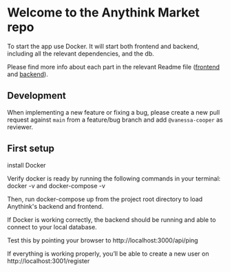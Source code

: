 # Welcome to the Anythink Market repo

To start the app use Docker. It will start both frontend and backend, including all the relevant dependencies, and the db.

Please find more info about each part in the relevant Readme file ([frontend](frontend/readme.md) and [backend](backend/README.md)).

## Development

When implementing a new feature or fixing a bug, please create a new pull request against `main` from a feature/bug branch and add `@vanessa-cooper` as reviewer.

## First setup
install Docker

Verify docker is ready by running the following commands in your terminal: docker -v and docker-compose -v

Then, run docker-compose up from the project root directory to load Anythink's backend and frontend.

If Docker is working correctly, the backend should be running and able to connect to your local database.

Test this by pointing your browser to http://localhost:3000/api/ping

If everything is working properly, you’ll be able to create a new user on http://localhost:3001/register
